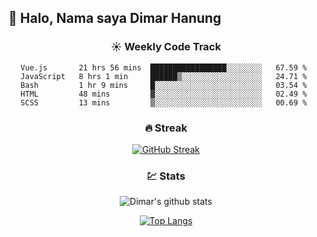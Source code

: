 ## 👋 Halo, Nama saya **Dimar Hanung**

<center>

### :sunny: Weekly Code Track
<!--START_SECTION:waka-->
```text
Vue.js       21 hrs 56 mins  █████████████████░░░░░░░░   67.59 % 
JavaScript   8 hrs 1 min     ██████▒░░░░░░░░░░░░░░░░░░   24.71 % 
Bash         1 hr 9 mins     █░░░░░░░░░░░░░░░░░░░░░░░░   03.54 % 
HTML         48 mins         ▓░░░░░░░░░░░░░░░░░░░░░░░░   02.49 % 
SCSS         13 mins         ▒░░░░░░░░░░░░░░░░░░░░░░░░   00.69 % 
```
<!--END_SECTION:waka-->

### :fire: Streak

[![GitHub Streak](http://github-readme-streak-stats.herokuapp.com?user=dimar-hanung)](https://git.io/streak-stats)

### :chart: Stats

![Dimar's github stats](https://github-readme-stats.vercel.app/api?username=dimar-hanung&show_icons=true&theme=vue)

[![Top Langs](https://github-readme-stats.vercel.app/api/top-langs/?username=dimar-hanung)](#)

</center>
